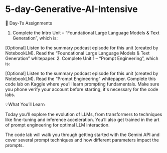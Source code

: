 # 5-day-Generative-AI-Intensive
🎒 Day-1’s Assignments

1. Complete the Intro Unit – “Foundational Large Language Models & Text Generation”, which is:

[Optional] Listen to the summary podcast episode for this unit (created by NotebookLM).
 Read the “Foundational Large Language Models & Text Generation” whitepaper.
2. Complete Unit 1 – “Prompt Engineering”, which is:

 [Optional] Listen to the summary podcast episode for this unit (created by NotebookLM).
Read the “Prompt Engineering” whitepaper.
 Complete this code lab on Kaggle where you’ll learn prompting fundamentals. Make sure you phone verify your account before starting, it's necessary for the code labs.

💡What You’ll Learn

Today you’ll explore the evolution of LLMs, from transformers to techniques like fine-tuning and inference acceleration. You’ll also get trained in the art of prompt engineering for optimal LLM interaction.

The code lab will walk you through getting started with the Gemini API and cover several prompt techniques and how different parameters impact the prompts.
